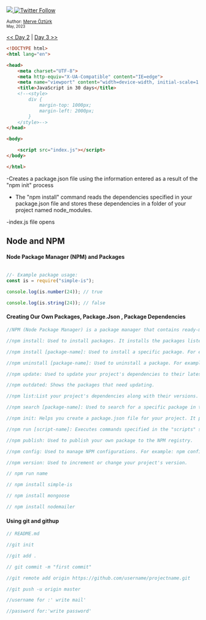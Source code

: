 <div align-items="center">
<a class="header-badge" target="_blank" href="https://www.linkedin.com/in/merve-%C3%B6-5062a5260/">
    <img src="https://img.shields.io/badge/style--5eba00.svg?label=LinkedIn&logo=linkedin&style=social">
  </a>

  <a class="header-badge" target="_blank" href="https://github.com/mrvozturk">
    <img alt="Twitter Follow" src="https://img.shields.io/twitter/follow/asabeneh?style=social">
  </a>

<sub>Author:
<a href="https://www.linkedin.com/in/merve-%C3%B6-5062a5260/" target="_blank">Merve Öztürk</a><br>
<small> May, 2023</small>
</sub>
</div>

[<< Day 2](../readMe.md) | [Day 3 >>](../02_Day_Introduction_to_React/02_introduction_to_react.md)


```html
<!DOCTYPE html>
<html lang="en">

<head>
    <meta charset="UTF-8">
    <meta http-equiv="X-UA-Compatible" content="IE=edge">
    <meta name="viewport" content="width=device-width, initial-scale=1.0">
    <title>JavaScript in 30 days</title>
    <!--<style>
        div {
            margin-top: 1000px;
            margin-left: 2000px;
        }
    </style>-->
</head>

<body>

    <script src="index.js"></script>
</body>

</html>
```
-Creates a package.json file using the information entered as a result of the "npm init" process

- The "npm install" command reads the dependencies specified in your package.json file and stores these dependencies in a folder of your project named node_modules.

-index.js file opens

## Node and NPM

#### Node Package Manager (NPM) and Packages

```js

//- Example package usage:
const is = require("simple-is");

console.log(is.number(24)); // true

console.log(is.string(24)); // false

```
####  Creating Our Own Packages, Package.Json , Package Dependencies

```js
//NPM (Node Package Manager) is a package manager that contains ready-made code packages that JavaScript programmers and developers can easily integrate into their projects. These modules speed up the development process, often by reusing code written by others.

//npm install: Used to install packages. It installs the packages listed in the package.json file, which represent your project's dependencies.

//npm install [package-name]: Used to install a specific package. For example: npm install express.

//npm uninstall [package-name]: Used to uninstall a package. For example: npm uninstall lodash.

//npm update: Used to update your project's dependencies to their latest versions.

//npm outdated: Shows the packages that need updating.

//npm list:List your project's dependencies along with their versions.

//npm search [package-name]: Used to search for a specific package in the NPM registry. For example: npm search react.

//npm init: Helps you create a package.json file for your project. It prompts you to enter basic information about your project.

//npm run [script-name]: Executes commands specified in the "scripts" section of the package.json file. For example: npm run start.

//npm publish: Used to publish your own package to the NPM registry.

//npm config: Used to manage NPM configurations. For example: npm config set registry https://registry.npmjs.org.

//npm version: Used to increment or change your project's version.

// npm run name

// npm install simple-is

// npm install mongoose

// npm install nodemailer
```

#### Using git and githup

```js
// README.md

//git init

//git add .

// git commit -m "first commit"

//git remote add origin https://github.com/username/projectname.git

//git push -u origin master

//username for :' write mail'

//password for:'write password'

```